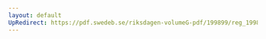 ```yaml
---
layout: default
UpRedirect: https://pdf.swedeb.se/riksdagen-volumeG-pdf/199899/reg_199899/reg_199899_0418.pdf
---
```

